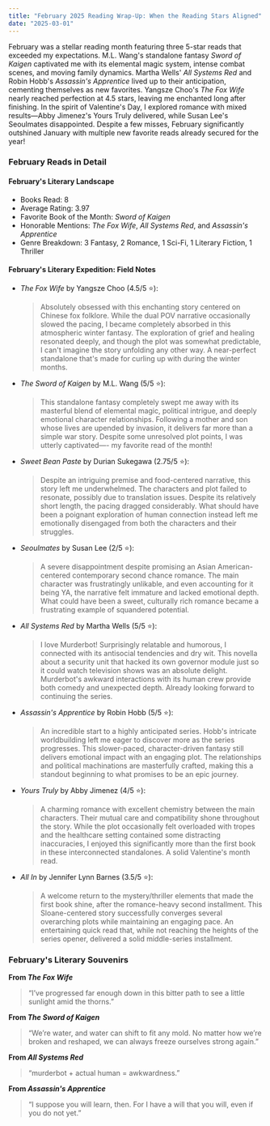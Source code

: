 ```yaml
---
title: "February 2025 Reading Wrap-Up: When the Reading Stars Aligned"
date: "2025-03-01"
---
```


February was a stellar reading month featuring three 5-star reads that exceeded my expectations. M.L. Wang's standalone fantasy _Sword of Kaigen_ captivated me with its elemental magic system, intense combat scenes, and moving family dynamics. Martha Wells' _All Systems Red_ and Robin Hobb's _Assassin's Apprentice_ lived up to their anticipation, cementing themselves as new favorites. Yangsze Choo's _The Fox Wife_ nearly reached perfection at 4.5 stars, leaving me enchanted long after finishing. In the spirit of Valentine's Day, I explored romance with mixed results—Abby Jimenez's Yours Truly delivered, while Susan Lee's Seoulmates disappointed. Despite a few misses, February significantly outshined January with multiple new favorite reads already secured for the year!

### February Reads in Detail

#### February's Literary Landscape

- Books Read: 8
- Average Rating: 3.97
- Favorite Book of the Month: _Sword of Kaigen_
- Honorable Mentions: _The Fox Wife_, _All Systems Red_, and _Assassin's Apprentice_
- Genre Breakdown: 3 Fantasy, 2 Romance, 1 Sci-Fi, 1 Literary Fiction, 1 Thriller

#### February's Literary Expedition: Field Notes

- _The Fox Wife_ by Yangsze Choo (4.5/5 ⭐):

  > Absolutely obsessed with this enchanting story centered on Chinese fox folklore. While the dual POV narrative occasionally slowed the pacing, I became completely absorbed in this atmospheric winter fantasy. The exploration of grief and healing resonated deeply, and though the plot was somewhat predictable, I can't imagine the story unfolding any other way. A near-perfect standalone that's made for curling up with during the winter months.

- _The Sword of Kaigen_ by M.L. Wang (5/5 ⭐):

  > This standalone fantasy completely swept me away with its masterful blend of elemental magic, political intrigue, and deeply emotional character relationships. Following a mother and son whose lives are upended by invasion, it delivers far more than a simple war story. Despite some unresolved plot points, I was utterly captivated—- my favorite read of the month!

- _Sweet Bean Paste_ by Durian Sukegawa (2.75/5 ⭐):

  > Despite an intriguing premise and food-centered narrative, this story left me underwhelmed. The characters and plot failed to resonate, possibly due to translation issues. Despite its relatively short length, the pacing dragged considerably. What should have been a poignant exploration of human connection instead left me emotionally disengaged from both the characters and their struggles.

- _Seoulmates_ by Susan Lee (2/5 ⭐):

  > A severe disappointment despite promising an Asian American-centered contemporary second chance romance. The main character was frustratingly unlikable, and even accounting for it being YA, the narrative felt immature and lacked emotional depth. What could have been a sweet, culturally rich romance became a frustrating example of squandered potential.

- _All Systems Red_ by Martha Wells (5/5 ⭐):

  > I love Murderbot! Surprisingly relatable and humorous, I connected with its antisocial tendencies and dry wit. This novella about a security unit that hacked its own governor module just so it could watch television shows was an absolute delight. Murderbot's awkward interactions with its human crew provide both comedy and unexpected depth. Already looking forward to continuing the series.

- _Assassin's Apprentice_ by Robin Hobb (5/5 ⭐):

  > An incredible start to a highly anticipated series. Hobb's intricate worldbuilding left me eager to discover more as the series progresses. This slower-paced, character-driven fantasy still delivers emotional impact with an engaging plot. The relationships and political machinations are masterfully crafted, making this a standout beginning to what promises to be an epic journey.

- _Yours Truly_ by Abby Jimenez (4/5 ⭐):

  > A charming romance with excellent chemistry between the main characters. Their mutual care and compatibility shone throughout the story. While the plot occasionally felt overloaded with tropes and the healthcare setting contained some distracting inaccuracies, I enjoyed this significantly more than the first book in these interconnected standalones. A solid Valentine's month read.

- _All In_ by Jennifer Lynn Barnes (3.5/5 ⭐):

  > A welcome return to the mystery/thriller elements that made the first book shine, after the romance-heavy second installment. This Sloane-centered story successfully converges several overarching plots while maintaining an engaging pace. An entertaining quick read that, while not reaching the heights of the series opener, delivered a solid middle-series installment.

### February's Literary Souvenirs

**From _The Fox Wife_**

> “I’ve progressed far enough down in this bitter path to see a little sunlight amid the thorns.”

**From _The Sword of Kaigen_**

> “We’re water, and water can shift to fit any mold. No matter how we’re broken and reshaped, we can always freeze ourselves strong again.”

**From _All Systems Red_**

> “murderbot + actual human = awkwardness.”

**From _Assassin's Apprentice_**

> “I suppose you will learn, then. For I have a will that you will, even if you do not yet.”
